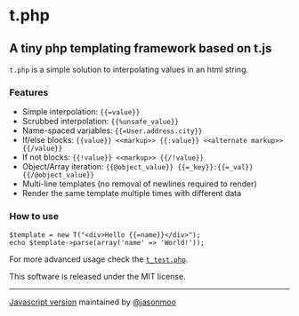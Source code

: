 # t.php
## A tiny php templating framework based on t.js

`t.php` is a simple solution to interpolating values in an html string.

### Features
 * Simple interpolation: `{{=value}}`
 * Scrubbed interpolation: `{{%unsafe_value}}`
 * Name-spaced variables: `{{=User.address.city}}`
 * If/else blocks: `{{value}} <<markup>> {{:value}} <<alternate markup>> {{/value}}`
 * If not blocks: `{{!value}} <<markup>> {{/!value}}`
 * Object/Array iteration: `{{@object_value}} {{=_key}}:{{=_val}} {{/@object_value}}`
 * Multi-line templates (no removal of newlines required to render)
 * Render the same template multiple times with different data

### How to use

	$template = new T("<div>Hello {{=name}}</div>");
	echo $template->parse(array('name' => 'World!'));

For more advanced usage check the [`t_test.php`](https://github.com/ramon82/t.php/blob/master/t_test.php).

This software is released under the MIT license.

___

[Javascript version](https://github.com/jasonmoo/t.js) maintained by [@jasonmoo](https://github.com/jasonmoo)
